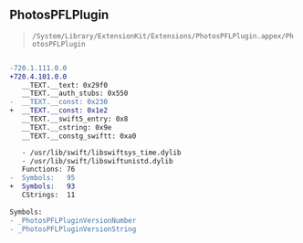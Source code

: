 ## PhotosPFLPlugin

> `/System/Library/ExtensionKit/Extensions/PhotosPFLPlugin.appex/PhotosPFLPlugin`

```diff

-720.1.111.0.0
+720.4.101.0.0
   __TEXT.__text: 0x29f0
   __TEXT.__auth_stubs: 0x550
-  __TEXT.__const: 0x230
+  __TEXT.__const: 0x1e2
   __TEXT.__swift5_entry: 0x8
   __TEXT.__cstring: 0x9e
   __TEXT.__constg_swiftt: 0xa0

   - /usr/lib/swift/libswiftsys_time.dylib
   - /usr/lib/swift/libswiftunistd.dylib
   Functions: 76
-  Symbols:   95
+  Symbols:   93
   CStrings:  11
 
Symbols:
- _PhotosPFLPluginVersionNumber
- _PhotosPFLPluginVersionString

```

